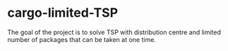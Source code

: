 cargo-limited-TSP
=================

The goal of the project is to solve TSP with distribution centre and limited number of packages that can be taken at one time. 
